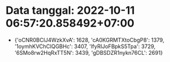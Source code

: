 # Data tanggal: 2022-10-11 06:57:20.858492+07:00

* {'oCNR0BCIJ4WzkXvA': 1628, 'cA0KGRMTXtoCbgP8': 1379, '1oymhKVChClQGBHc': 3407, 'lfyRIJoFBpkS5Tpa': 3729, '6SMo8rw2HqRxTT5N': 3439, 'gDBSDZR1nykn76CL': 2691}
